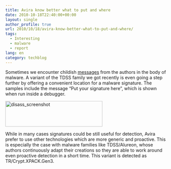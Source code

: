 ```yaml
---
title: Avira know better what to put and where
date: 2010-10-18T22:40:00+00:00
layout: single
author_profile: true
url: 2010/10/18/avira-know-better-what-to-put-and-where/
tags:
  - Interesting
  - malware
  - report
lang: en
category: techblog
---
```

Sometimes we encounter childish <a href="http://boelectronic.blogspot.com/2010/10/messages-from-malware-authors-in.html" target="_blank">messages</a> from the authors in the body of malware. A variant of the TDSS family we got recently is even going a step further by offering a convenient location for a malware signature. The samples include the message “Put your signature here”, which is shown when run inside a debugger.

[<img title="disass_screenshot" border="0" alt="disass_screenshot" src="http://lh3.ggpht.com/_vaUVXcmC3OI/TLzF4UQxyrI/AAAAAAAACt8/T9FDtgtTcpM/disass_screenshot_thumb%5B2%5D.png?imgmax=800" width="304" height="80" />](http://lh6.ggpht.com/_vaUVXcmC3OI/TLzFxckQDJI/AAAAAAAACt4/QjnASLqGS30/s1600-h/disass_screenshot%5B4%5D.png)

While in many cases signatures could be still useful for detection, Avira prefer to use other technologies which are more generic and proactive. This is especially the case with malware families like TDSS/Alureon, whose authors continuously adapt their creations so they are able to work around even proactive detection in a short time. This variant is detected as TR/Crypt.XPACK.Gen3.